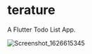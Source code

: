 # terature

A Flutter Todo List App.

![Screenshot_1626615345](https://user-images.githubusercontent.com/61187315/126069346-8866d23f-184a-485d-ba1f-b64277be8c68.png)
